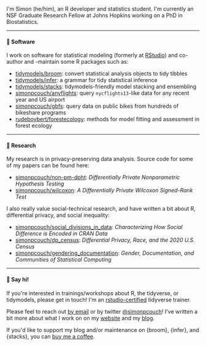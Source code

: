 I'm Simon (he/him), an R developer and statistics student. I'm currently an NSF Graduate Research Fellow at Johns Hopkins working on a PhD in Biostatistics. 

-----------

#### 🐛 Software

I work on software for statistical modeling (formerly at [RStudio](https://github.com/rstudio)) and co-author and -maintain some R packages such as:  

- [tidymodels/broom](https://github.com/tidymodels/broom): convert statistical analysis objects to tidy tibbles
- [tidymodels/infer](https://github.com/tidymodels/infer): a grammar for tidy statistical inference
- [tidymodels/stacks](https://github.com/tidymodels/stacks): tidymodels-friendly model stacking and ensembling
- [simonpcouch/anyflights](https://github.com/simonpcouch/anyflights): query `nycflights13`-like data for any recent year and US airport
- [simonpcouch/gbfs](https://github.com/simonpcouch/gbfs): query data on public bikes from hundreds of bikeshare programs
- [rudeboybert/forestecology](https://github.com/rudeboybert/forestecology): methods for model fitting and assessment in forest ecology

-----------

#### 🦆 Research

My research is in privacy-preserving data analysis. Source code for some of my papers can be found here:  

- [simonpcouch/non-pm-dpht](https://github.com/simonpcouch/non-pm-dpht): _Differentially Private Nonparametric Hypothesis Testing_
- [simonpcouch/wilcoxon](https://github.com/simonpcouch/wilcoxon): _A Differentially Private Wilcoxon Signed-Rank Test_

I also really value social-technical research, and have written a bit about R, differential privacy, and social inequality:  

- [simonpcouch/social_divisions_in_data](https://github.com/simonpcouch/social_divisions_in_data): _Characterizing How Social Difference is Encoded in CRAN Data_
- [simonpcouch/dp_census](https://github.com/simonpcouch/dp_census): _Differential Privacy, Race, and the 2020 U.S. Census_
- [simonpcouch/gendering_documentation](https://github.com/simonpcouch/gendering_documentation): _Gender, Documentation, and Communities of Statistical Computing_

-----------

#### 🐥 Say hi!

If you're interested in trainings/workshops about R, the tidyverse, or tidymodels, please get in touch! I'm an [rstudio-certified](https://education.rstudio.com/trainers/people/couch+simon/) tidyverse trainer.

Please feel to reach out [by email](mailto:simonpatrickcouch@gmail.com) or by twitter [@simonpcouch](https://twitter.com/simonpcouch)! I've written a bit more about what I work on on my [website](https://simonpcouch.com) and my [blog](https://blog.simonpcouch.com/).

If you'd like to support my blog and/or maintenance on {broom}, {infer}, and {stacks}, you can [buy me a coffee](https://ko-fi.com/simonpcouch).

